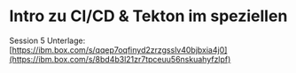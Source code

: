 # Intro zu CI/CD & Tekton im speziellen

Session 5 Unterlage:  
[https://ibm.box.com/s/qqep7oqfinyd2zrzgsslv40bjbxia4j0](https://ibm.box.com/s/8bd4b3l21zr7tpceuu56nskuahyfzlpf)

